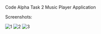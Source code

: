 Code Alpha Task 2 
Music Player Application 

Screenshots:

![1](https://github.com/user-attachments/assets/fc0d0ae1-995e-4a29-8e72-61406f0ce535)
![2](https://github.com/user-attachments/assets/83b5f260-9a58-4728-b029-3f0c227c7a3d)
![3](https://github.com/user-attachments/assets/47c0124f-ed42-4ffb-afe6-f559b58ffbe5)
